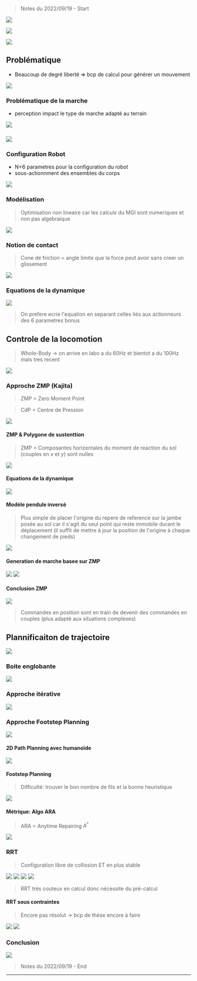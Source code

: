 
> Notes du 2022/09/19 - Start


![](/assets/images/RMN.CM.Humanoide-01.png)

![](/assets/images/RMN.CM.Humanoide-02.png)

![](/assets/images/RMN.CM.Humanoide-03.png)

## Problématique

- Beaucoup de degré liberté => bcp de calcul pour générer un mouvement

![](/assets/images/RMN.CM.Humanoide-04.png)

### Problématique de la marche

- perception impact le type de marche adapté au terrain

![](/assets/images/RMN.CM.Humanoide-05.png)

### 

![](/assets/images/RMN.CM.Humanoide-06.png)

### Configuration Robot

- N+6 parametres pour la configuration du robot
- sous-actionnment des ensembles du corps

![](/assets/images/RMN.CM.Humanoide-07.png)

### Modélisation

> Optimisation non lineaire car les calculs du MGI sont numeriques et non pas algebraique

![](/assets/images/RMN.CM.Humanoide-08.png)

### Notion de contact

> Cone de friction = angle limite que la force peut avoir sans creer un glissement

![](/assets/images/RMN.CM.Humanoide-09.png)

### Equations de la dynamique

![](/assets/images/RMN.CM.Humanoide-10.png)

> On prefere ecrie l'equation en separant celles liés aux actionneurs des 6 parametres bonus

## Controle de la locomotion

> Whole-Body -> on arrive en labo a du 60Hz et bientot a du 100Hz mais tres recent

![](/assets/images/RMN.CM.Humanoide-11.png)

### Approche ZMP (Kajita)

> ZMP = Zero Moment Point

> CdP = Centre de Pression


![](/assets/images/RMN.CM.Humanoide-12.png)

#### ZMP & Polygone de sustenttion

> ZMP = Composantes horizentales du moment de reaction du sol (couples en $x$ et $y$) sont nulles

![](/assets/images/RMN.CM.Humanoide-13.png)

#### Equations de la dynamique

![](/assets/images/RMN.CM.Humanoide-14.png)

#### Modèle pendule inversé

> Plus simple de placer l'origine du repere de reference sur la jambe posée au sol car il s'agit du seul point qui reste immobile durant le déplacement (il suffit de mettre à jour la position de l'origine à chaque changement de pieds)

![](/assets/images/RMN.CM.Humanoide-15.png)

#### Generation de marche basee sur ZMP

![](/assets/images/RMN.CM.Humanoide-16.png)
![](/assets/images/RMN.CM.Humanoide-17.png)

#### Conclusion ZMP

![](/assets/images/RMN.CM.Humanoide-18.png)

> Commandes en position sont en train de devenir des commandes en couples (plus adapté aux situations complexes)

## Plannificaiton de trajectoire

![](/assets/images/RMN.CM.Humanoide-19.png)

### Boite englobante

![](/assets/images/RMN.CM.Humanoide-20.png)

### Approche itérative

![](/assets/images/RMN.CM.Humanoide-21.png)

### Approche Footstep Planning

![](/assets/images/RMN.CM.Humanoide-22.png)

#### 2D Path Planning avec humanoïde

![](/assets/images/RMN.CM.Humanoide-23.png)

#### Footstep Planning

> Difficulté: trouver le bon nombre de fils et la bonne heuristique

![](/assets/images/RMN.CM.Humanoide-24.png)

#### Métrique: Algo ARA

> ARA = Anytime Repairing $A^*$

![](/assets/images/RMN.CM.Humanoide-25.png)

### RRT

> Configuration libre de collission ET en plus stable

![](/assets/images/RMN.CM.Humanoide-26.png)
![](/assets/images/RMN.CM.Humanoide-27.png)
![](/assets/images/RMN.CM.Humanoide-28.png)
![](/assets/images/RMN.CM.Humanoide-29.png)

> RRT très couteux en calcul donc nécessite du pré-calcul

#### RRT sous contraintes

> Encore pas résolut -> bcp de thèse encore à faire

![](/assets/images/RMN.CM.Humanoide-30.png)
![](/assets/images/RMN.CM.Humanoide-31.png)

### Conclusion

![](/assets/images/RMN.CM.Humanoide-32.png)



> Notes du 2022/09/19 - End

---